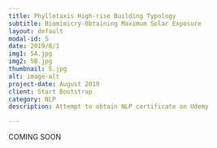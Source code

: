 ```yaml
---
title: Phyllotaxis High-rise Building Typology
subtitle: Biomimicry-Obtaining Maximum Solar Exposure
layout: default
modal-id: 5
date: 2019/8/1
img1: 5A.jpg
img2: 5B.jpg
thumbnail: 5.jpg
alt: image-alt
project-date: August 2019
client: Start Bootstrap
category: NLP
description: Attempt to obtain NLP certificate on Udemy

---
```

COMING SOON

